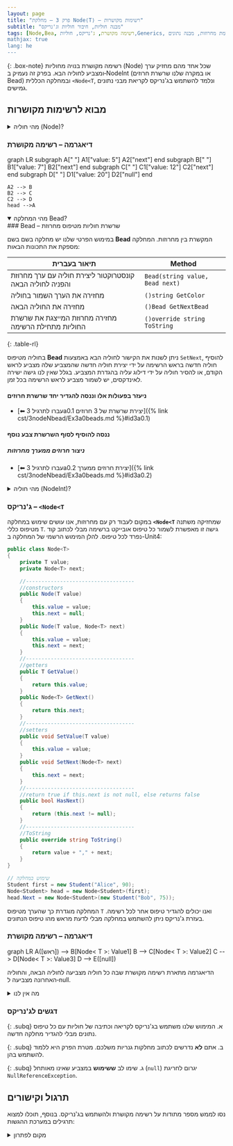 ```yaml
---
layout: page 
title: "פרק 3 – מחלקת Node⟨T⟩ – רשימות מקושרות"
subtitle: "מבנה חוליות, חיבור חוליות וג'נריקס"
tags: [Node,Bea, רשימה מקושרת, ג'נריקס, חוליות,Generics, רשימת מחרוזות, מבנה נתונים]
mathjax: true
lang: he
---
```


{: .box-note}
רשימה מקושרת בנויה מחוליות (Node) שכל אחד מהם מחזיק ערך ומצביע לחוליה הבא. בפרק זה נעמיק ב‑NodeInt (או במקרה שלנו שרשרת חרוזים Bead) ובמחלקה הכללית `<Node<T`, ונלמד להשתמש בג'נריקס לקריאת מבני נתונים גמישים.


<!-- Source: University of Washington – Linked lists lecture; UF C# Data Structures course -->

## מבוא לרשימות מקושרות

<details markdown="1">
<summary>מהי חוליה (Node)?</summary>

בגרסה הפשוטה ביותר, חוליה ברשימה מקושרת מכילה שני דברים: נתון (value) ומצביע (next) לחוליה הבאה. כאשר החוליה היא האחרונה ברשימה, המשך הרשימה הוא **null**, הרשימה מסתיימת. כך ניתן להוסיף או להסיר חוליות מבלי להזיז את שאר האיברים כמו במערך.

</details>

### דיאגרמה – רשימה מקושרת

<div class="mermaid">

graph LR
    subgraph A[" "]
        A1["value: 5"]
        A2["next"]
    end
    subgraph B[" "]
        B1["value: 7"]
        B2["next"]
    end
    subgraph C[" "]
        C1["value: 12"]
        C2["next"]
    end
    subgraph D[" "]
        D1["value: 20"]
        D2["null"]
    end

    A2 --> B
    B2 --> C
    C2 --> D
    head -->A

</div>

<details open markdown="1">
<summary>מהי המחלקה Bead?</summary>
### Bead – שרשרת חוליות מטיפוס מחרוזת

במימוש הפרטי שלנו יש מחלקה בשם בשם **Bead** המקשרת בין מחרוזות. המחלקה מספקת את התכונות הבאות:

|  תיאור בעברית |Method |
| --- | --- |
| קונסטרוקטור ליצירת חוליה עם ערך מחרוזת והפניה לחוליה הבאה | `Bead(string value, Bead next)` |
| מחזירה את הערך השמור בחוליה | `()string GetColor` |
| מחזירה את החוליה הבאה | `()Bead GetNextBead` |
| מחזירה מחרוזת המייצגת את שרשרת החוליות מתחילת הרשימה | `()override string ToString` |
{: .table-rl}

בחוליה מטיפוס **Bead** ניתן לשנות את הקישור לחוליה הבא באמצעות `SetNext`, להוסיף חוליה חדשה בראש הרשימה על ידי יצירת חוליה חדשה שהמצביע שלה מצביע לראש הקודם, או להסיר חוליה על ידי דילוג עליה בהגדרת המצביע. בגלל שאין לנו גישה ישירה לאינדקסים, יש לשמור מצביע לראש הרשימה בכל זמן.


#### ניעזר בפעולות אלו וננסה להגדיר יחד שרשרת חרוזים 
- [⬅ עברו לתרגיל 3a0.1 יצירת שרשרת של 3 חרוזים]({% link cst/3nodeNbead/Ex3a0beads.md %}#id3a0.1)

#### ננסה להוסיף לסוף השרשרת צבע נוסף


##### ניצור חרוזים ממערך מחרוזות
- [⬅ עברו לתרגיל 3a0.2 יצירת חרוזים ממערך]({% link cst/3nodeNbead/Ex3a0beads.md %}#id3a0.2)

</details>

<details markdown="1">
<summary>מהי חוליה (NodeInt)?</summary>
### NodeInt – שרשרת שלמים

במימוש הפרטי שלנו יש מחלקה בשם **NodeInt** המקשרת בין שלמים. המחלקה מספקת את התכונות הבאות:

|  תיאור בעברית |Method |
| --- | --- |
| קונסטרוקטור ליצירת חוליה עם ערך מחרוזת והפניה לחוליה הבאה | `NodeInt(int value, NodeInt next)` |
| מחזירה את הערך השמור בחוליה | `()int GetValue` |
| מחזירה את החוליה הבאה | `()NodeInt GetNext` |
| משנה את החוליה הבאה לחוליה נתונה | `void SetNext(NodeInt next)` |
| מחזירה מחרוזת המייצגת את שרשרת החוליות מתחילת הרשימה | `()override string ToString` |
{: .table-rl}

בחוליה מטיפוס **NodeInt** ניתן לשנות את הקישור לחוליה הבאה באמצעות `SetNext`, להוסיף חוליה חדשה בראש הרשימה על ידי יצירת חוליה חדשה שהמצביע שלה מצביע לראש הקודם, או להסיר חוליה על ידי דילוג עליה בהגדרת המצביע. בגלל שאין לנו גישה ישירה לאינדקסים, יש לשמור מצביעה לראש הרשימה בכל זמן.

</details>


### ג'נריקס – `<Node<T`

במקום לעבוד רק עם מחרוזות, אנו עושים שימוש במחלקה **`<Node<T`** שמחזיקה משתנה מטיפוס כללי `T`. גישה זו מאפשרת לשמור כל טיפוס אובייקט ברשימה מבלי לכתוב קוד נפרד לכל טיפוס. להלן המימוש הרשמי של המחלקה ב-Unit4:

```csharp
public class Node<T>
{
    private T value;
    private Node<T> next;

    //-----------------------------------
    //constructors
    public Node(T value)
    {
        this.value = value;
        this.next = null;
    }
    public Node(T value, Node<T> next)
    {
        this.value = value;
        this.next = next;
    }
    //-----------------------------------
    //getters
    public T GetValue()
    {
        return this.value;
    }
    public Node<T> GetNext()
    {
        return this.next;
    }
    //-----------------------------------
    //setters
    public void SetValue(T value)
    {
        this.value = value;
    }
    public void SetNext(Node<T> next)
    {
        this.next = next;
    }
    //-----------------------------------
    //return true if this.next is not null, else returns false
    public bool HasNext()
    {
        return (this.next != null);
    }
    //-----------------------------------
    //ToString
    public override string ToString()
    {
        return value + "," + next;
    }
}

// שימוש במחלקה
Student first = new Student("Alice", 90);
Node<Student> head = new Node<Student>(first);
head.Next = new Node<Student>(new Student("Bob", 75));
```

המחלקה מוגדרת כך שהערך מטיפוס `T` ואנו יכולים להגדיר טיפוס אחר לכל רשימה. בעזרת ג'נריקס ניתן להשתמש במחלקה מבלי לדעת מראש מהו טיפוס הנתונים.

### דיאגרמה – רשימה מקושרת

<div class="mermaid">
graph LR
    A([ראש]) --> B[Node< T >: Value1]
    B --> C[Node< T >: Value2]
    C --> D[Node< T >: Value3]
    D --> E([null])
</div>

הדיאגרמה מתארת רשימה מקושרת שבה כל חוליה מצביעה לחוליה הבאה, והחוליה האחרונה מצביעה ל‑null.


<details markdown="1">
<summary>מה אין לנו</summary>

## פעולות נפוצות (שאין לנו!) על רשימה מקושרת

הנה רשימה של פעולות שמחלקות `NodeInt` ו‑**`<Node<T`** לא תומכות בהן. כל פעולה מוצגת באנגלית ובפירוש בעברית (nice to have but we don't have😀).

| Methods we DO NOT have <br/>but could write😀 | תפקיד |
| --- | --- |
| מוסיפה חוליה עם ערך חדשה לסוף הרשימה | `Append(Node<T> head, T value)` |
|מוסיפה חוליה חדשה לראש הרשימה ומעדכן את הראש | `Prepend(ref Node<T> head, T value)` | 
| מחזירה את מספר החוליות ברשימה | `int Count(Node<T> head)` |
| בודקת אם ערך קיים ברשימה | `bool Contains(Node<T> head, T value)` |
|מסירה את החוליה הראשונה בעלת ערך נתון ומחזירה את הראש המעודכן | `Node<T> Remove(Node<T> head, T value)` | 
|מוסיפה חוליה חדשה לאחר חוליה נתון | `void InsertAfter(Node<T> node, T value)` | 
{: .table-rl}

</details>

### דגשים לג'נריקס

{: .subq}
א. המימוש שלנו משתמש בג'נריקס לקריאה וכתיבה של חוליות עם כל טיפוס נתונים מבלי להגדיר מחלקה חדשה.  

{: .subq}
ב. אתם **לא** נדרשים לכתוב מחלקות גנריות משלכם. מטרת הפרק היא ללמוד להשתמש בהן.  

{: .subq}
ג. שימו לב **ששימוש** במצביע שאינו מאותחל (`null`) יגרום לחריגת `NullReferenceException`.  

## תרגול וקישורים

נסו לממש מספר מתודות על רשימה מקושרת ולהשתמש בג'נריקס. בנוסף, תוכלו למצוא תרגילים במערכת ההגשות:

<!-- 
- [⬅ עברו לתרגיל 3a1.2 מחלקת Node בסיסית. בניית שרשרת מ-1 עד n]({% link cst/3nodeT/Ex3a1node.md %}#id3a1.2)
- [⬅ עברו לתרגיל סכום שרשרת 3a2.6]({% link cst/3nodeT/Ex3a2node.md %}#id3a2.5)
- [⬅ עברו לתרגיל שרשרת המוכלת בשרשרת אחרת]({% link cst/3nodeT/Ex3a3node.md %}#id3a3.3) -->

<details markdown="1">
<summary>מקום לפתרון</summary>

כתבו פונקציה שמקבלת ראש של רשימה מקושרת ומחזירהה רשימה חדשה המכילה את אותה רשימה אך בסדר הפוך (reverse). השתמשו בג'נריקס.

</details>
